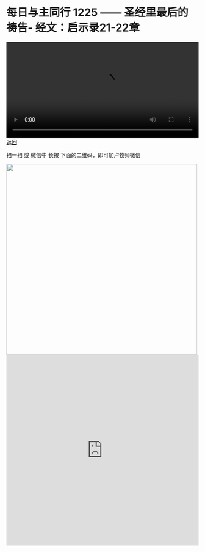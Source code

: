 # 每日与主同行 1225 —— 圣经里最后的祷告- 经文：启示录21-22章

<video width='100%' controls src='https://go2024.simai.life/api?redirect=https://r2.savefamily.net/@pastorpaulqiankunlu618/BeBJkNBaEJQ.mp4?metric=PastorLu%26keyword=webpage%26type=video%26bot=26%26to=webpage'></video>
<a href='../daily.html'> 返回 </a>
<p>扫一扫 或 微信中 长按 下面的二维码，即可加卢牧师微信</p>
<img src='https://r2.savefamily.net/OVagt1.JPG' width='500px' />



<iframe width="100%" height="500" src="https://www.youtube.com/embed/BeBJkNBaEJQ?si=zz5OCgHQvyW71w8c&amp;controls=0" title="YouTube video player" frameborder="0" allow="accelerometer; autoplay; clipboard-write; encrypted-media; gyroscope; picture-in-picture; web-share" referrerpolicy="strict-origin-when-cross-origin" allowfullscreen></iframe>